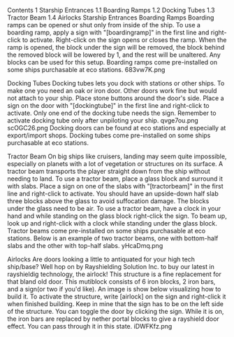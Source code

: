 Contents
1 Starship Entrances
1.1 Boarding Ramps
1.2 Docking Tubes
1.3 Tractor Beam
1.4 Airlocks
Starship Entrances
Boarding Ramps
Boarding ramps can be opened or shut only from inside of the ship. To use a boarding ramp, apply a sign with "[boardingramp]" in the first line and right-click to activate. Right-click on the sign opens or closes the ramp. When the ramp is opened, the block under the sign will be removed, the block behind the removed block will be lowered by 1, and the rest will be unaltered. Any blocks can be used for this setup. Boarding ramps come pre-installed on some ships purchasable at eco stations. 683vw7K.png

Docking Tubes
Docking tubes lets you dock with stations or other ships. To make one you need an oak or iron door. Other doors work fine but would not attach to your ship. Place stone buttons around the door's side. Place a sign on the door with "[dockingtube]" in the first line and right-click to activate. Only one end of the docking tube needs the sign. Remember to activate docking tube only after unpiloting your ship. qvge7ou.png scOGC26.png Docking doors can be found at eco stations and especially at export/import shops. Docking tubes come pre-installed on some ships purchasable at eco stations.

Tractor Beam
On big ships like cruisers, landing may seem quite impossible, especially on planets with a lot of vegetation or structures on its surface. A tractor beam transports the player straight down from the ship without needing to land. To use a tractor beam, place a glass block and surround it with slabs. Place a sign on one of the slabs with "[tractorbeam]" in the first line and right-click to activate. You should have an upside-down half slab three blocks above the glass to avoid suffocation damage. The blocks under the glass need to be air. To use a tractor beam, have a clock in your hand and while standing on the glass block right-click the sign. To beam up, look up and right-click with a clock while standing under the glass block. Tractor beams come pre-installed on some ships purchasable at eco stations. Below is an example of two tractor beams, one with bottom-half slabs and the other with top-half slabs. yHcaDmq.png

Airlocks
Are doors looking a little to antiquated for your high tech ship/base? Well hop on by Rayshielding Solution Inc. to buy our latest in rayshieldig technology, the airlock! This structure is a fine replacement for that bland old door. This mutiblock consists of 6 iron blocks, 2 iron bars, and a sign(or two if you'd like). An image is show below visualizing how to build it. To activate the structure, write [airlock] on the sign and right-click it when finished building. Keep in mine that the sign has to be on the left side of the structure. You can toggle the door by clicking the sign. While it is on, the iron bars are replaced by nether portal blocks to give a rayshield door effect. You can pass through it in this state. iDWFKfz.png